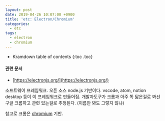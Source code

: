 ```yaml
---
layout: post
date: 2019-04-26 10:07:00 +0900
title: 'etc: Electron/Chromium'
categories:
  - etc
tags:
  - electron
  - chromium
---
```


* Kramdown table of contents
{:toc .toc}

#### 관련 문서

- [https://electronjs.org/](https://electronjs.org/)

소프트웨어 프레임워크. 오픈 소스 node.js 기반이다. vscode, atom, notion desktop 등이 이 프레임워크로 만들어짐. 개발자도구가 크롬과 아주 똑 닮은걸로 봐선 구글 크롬하고 관련 있는걸로 추정된다. (이름만 봐도 그렇지 않냐)

참고로 크롬은 [chromium](https://www.chromium.org/) 기반.
